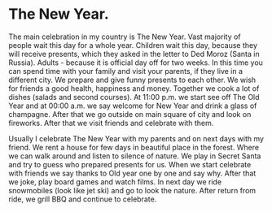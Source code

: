 # The New Year. 

The main celebration in my country is The New Year. 
Vast majority of people wait this day for a whole year. 
Children wait this day, because they will receive presents, which they asked in the letter to Ded Moroz (Santa in Russia).
Adults - because it is official day off for two weeks.
In this time you can spend time with your family and visit your parents, if they live in a different city.
We prepare and give funny presents to each other.
We wish for friends a good health, happiness and money.
Together we cook a lot of dishes (salads and second courses).
At 11:00 p.m. we start see off The Old Year and at 00:00 a.m. we say welcome for New Year and drink a glass of champagne.
After that we go outside on main square of city and look on fireworks.
After that we visit friends and celebrate with them.
  
Usually I celebrate The New Year with my parents and on next days with my friend.
We rent a house for few days in beautiful place in the forest. Where we can walk around and listen to silence of nature.
We play in Secret Santa and try to guess who prepared presents for us.
When we start celebrate with friends we say thanks to Old year one by one and say why.
After that we joke, play board games and watch films.
In next day we ride snowmobiles (look like jet ski) and go to look the nature.
After return from ride, we grill BBQ and continue to celebrate.
